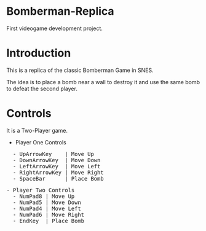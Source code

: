 # Bomberman-Replica
First videogame development project.

# Introduction
This is a replica of the classic Bomberman Game in SNES.

The idea is to place a bomb near a wall to destroy it and use the same bomb to defeat the second player.

# Controls

It is a Two-Player game.

- Player One Controls
<pre>
  - UpArrowKey    | Move Up
  - DownArrowKey  | Move Down
  - LeftArrowKey  | Move Left
  - RightArrowKey | Move Right
  - SpaceBar      | Place Bomb
</pre>  
  
<pre>
- Player Two Controls
  - NumPad8 | Move Up
  - NumPad5 | Move Down
  - NumPad4 | Move Left
  - NumPad6 | Move Right
  - EndKey  | Place Bomb

</pre>


